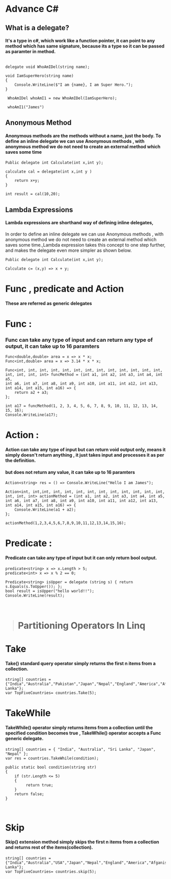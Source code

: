 # Advance C#

## What is a delegate?
#### It's a type in c#, which work like a function pointer, it can point to any method which has same signature, because its a type so it can be passed as paramter in method.

```
    
delegate void WhoAmIDel(string name);

void IamSuperHero(string name)
{
    Console.WriteLine($"I am {name}, I am Super Hero.");
}

 WhoAmIDel whoAmI1 = new WhoAmIDel(IamSuperHero);
 
 whoAmI1("James")

```

## Anonymous Method
#### Anonymous methods are the methods without a name, just the body. To define an inline delegate we can use Anonymous methods , with anonymous method we do not need to create an external method which saves some time

```
Public delegate int Calculate(int x,int y);

calculate cal = delegate(int x,int y )
{
    return x+y;
} 

int result = cal(10,20);
```


## Lambda Expressions
#### Lambda expressions are shorthand way of defining inline delegates,
In order to define an inline delegate we can use Anonymous methods , with anonymous method we do not need to create an external method which saves some time.,Lambda expression takes this concept to one step further, and makes the delegate even more simpler as shown below.

```
Public delegate int Calculate(int x,int y);

Calculate c= (x,y) => x + y;

```

# Func , predicate and Action
#### These are referred as generic delegates

# Func : 
### Func can take any type of input and can return any type of output, it can take up to 16 paramters

```
Func<double,double> area = x => x * x;
Func<int,double> area = x => 3.14 * x * x;
```

```
Func<int, int, int, int, int, int, int, int, int, int, int, int, int, int, int, int, int> funcMethod = (int a1, int a2, int a3, int a4, int a5, 
int a6, int a7, int a8, int a9, int a10, int a11, int a12, int a13, int a14, int a15, int a16) => {
    return a2 + a3;
};

int a17 = funcMethod(1, 2, 3, 4, 5, 6, 7, 8, 9, 10, 11, 12, 13, 14, 15, 16);
Console.WriteLine(a17);

```

# Action :
#### Action can take any type of input but can return void output only, means it simply doesn't return anything , it just takes input and processes it as per the definition.

#### but does not return any value, it can take up to 16 paramters

```
Action<string> res = () => Console.WriteLine("Hello I am James");

```

```
Action<int, int,int, int, int, int, int, int, int, int, int, int, int, int, int, int> actionMethod = (int a1, int a2, int a3, int a4, int a5,
int a6, int a7, int a8, int a9, int a10, int a11, int a12, int a13, int a14, int a15, int a16) => {
    Console.WriteLine(a1 + a2);
};

actionMethod(1,2,3,4,5,6,7,8,9,10,11,12,13,14,15,16);
```

# Predicate : 
#### Predicate can take any type of input but it can only return bool output.

```
predicate<string> x => x.Length > 5;
predicate<int> x => x % 2 == 0;
```

```
Predicate<string> isUpper = delegate (string s) { return s.Equals(s.ToUpper()); };
bool result = isUpper("hello world!!");
Console.WriteLine(result);
```

<br/>

> # Partitioning Operators In Linq

# Take
#### Take() standard query operator simply returns the first n items from a collection.

```
string[] countries = {"India","Australia","Pakistan","Japan","Nepal","England","America","Afganistan","Sri Lanka"};
var TopFiveCountries= countries.Take(5);
```

# TakeWhile
#### TakeWhile() operator simply returns items from a collection until the specified condition becomes true , TakeWhile() operator accepts a Func generic delegate.

```
string[] countries = { "India", "Australia", "Sri Lanka", "Japan", "Nepal" };
var res = countries.TakeWhile(condition);

public static bool condition(string str)
{
    if (str.Length <= 5)
    {
         return true;
    }
    return false;
}
    
            
```

# Skip
#### Skip() extension method simply skips the first n items from a collection and returns rest of the items(collection).

```
string[] countries = {"India","Australia","USA","Japan","Nepal","England","America","Afganistan","Sri Lanka"};
var TopFiveCountries= countries.skip(5);
```
